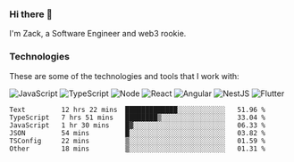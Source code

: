 ### Hi there 👋
I'm Zack, a Software Engineer and web3 rookie.

### Technologies
These are some of the technologies and tools that I work with:

![JavaScript](https://img.shields.io/badge/JavaScript-323330.svg?logo=javascript&logoColor=F7DF1E) 
![TypeScript](https://img.shields.io/badge/TypeScript-007ACC.svg?logo=typescript&logoColor=white) 
![Node](https://img.shields.io/badge/Node.js-43853D.svg?logo=node.js&logoColor=white)
![React](https://img.shields.io/badge/React-20232a.svg?logo=react&logoColor=61DAFB) 
![Angular](https://img.shields.io/badge/Angular-E23237.svg?logo=angularjs&logoColor=white)
![NestJS](https://img.shields.io/badge/NestJS-E0234E?logo=nestjs&logoColor=white)
![Flutter](https://img.shields.io/badge/Flutter-02569B.svg?logo=flutter&logoColor=white)

<!--START_SECTION:waka-->

```text
Text         12 hrs 22 mins  █████████████░░░░░░░░░░░░   51.96 %
TypeScript   7 hrs 51 mins   ████████▒░░░░░░░░░░░░░░░░   33.04 %
JavaScript   1 hr 30 mins    █▓░░░░░░░░░░░░░░░░░░░░░░░   06.33 %
JSON         54 mins         █░░░░░░░░░░░░░░░░░░░░░░░░   03.82 %
TSConfig     22 mins         ▒░░░░░░░░░░░░░░░░░░░░░░░░   01.59 %
Other        18 mins         ▒░░░░░░░░░░░░░░░░░░░░░░░░   01.31 %
```

<!--END_SECTION:waka-->

